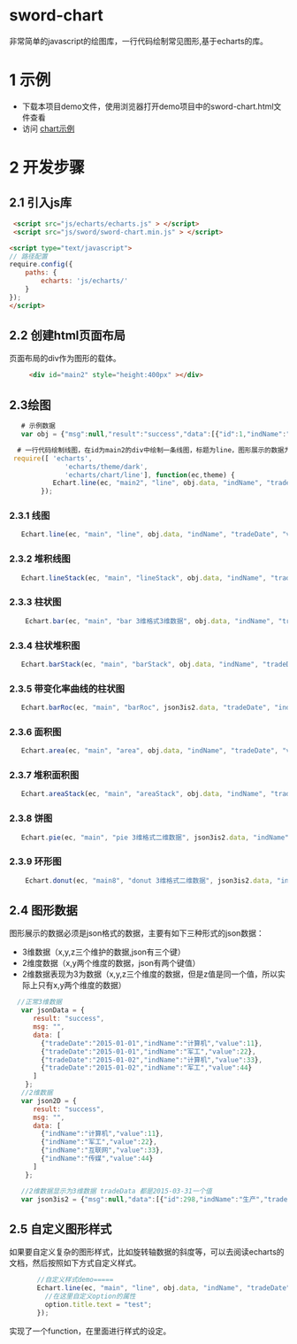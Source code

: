 # sword-chart
非常简单的javascript的绘图库，一行代码绘制常见图形,基于echarts的库。

# 1 示例
  * 下载本项目demo文件，使用浏览器打开demo项目中的sword-chart.html文件查看
  * 访问 [chart示例](http://www.chengn.com/sword-chart/demo.html)

# 2 开发步骤
## 2.1 引入js库
```html
 <script src="js/echarts/echarts.js" > </script>
 <script src="js/sword/sword-chart.min.js" > </script>

<script type="text/javascript">
// 路径配置
require.config({
    paths: {
        echarts: 'js/echarts/'
    }
});
</script>

```

## 2.2 创建html页面布局
  页面布局的div作为图形的载体。
```html
	 <div id="main2" style="height:400px" ></div>
```

## 2.3绘图
```js
   # 示例数据
   var obj = {"msg":null,"result":"success","data":[{"id":1,"indName":"三级传媒","value":1.00034815,"tradeDate":"2015-01-06"},{"value":0.89917462,"indName":"二级传媒","tradeDate":"2015-01-06","id":2},{"id":3,"indName":"传媒","value":10.00347625,"tradeDate":"2015-01-06"},{"id":4,"tradeDate":"2015-01-07","value":0.89906148,"indName":"三级传媒"},{"indName":"二级传媒","value":0.89948459,"id":5,"tradeDate":"2015-01-07"},{"indName":"传媒","value":8.63924241,"tradeDate":"2015-01-07","id":6},{"value":0.89944371,"id":7,"tradeDate":"2015-01-08","indName":"三级传媒"},{"value":1.00033518,"tradeDate":"2015-01-08","indName":"二级传媒","id":8},{"tradeDate":"2015-01-08","value":7.25668226,"id":9,"indName":"传媒"},{"tradeDate":"2015-01-06","value":0.89948264,"id":10,"indName":"三级军工"},{"indName":"二级军工","id":11,"tradeDate":"2015-01-06","value":1.00037711},{"id":12,"indName":"军工","tradeDate":"2015-01-06","value":0.89948325},{"id":13,"tradeDate":"2015-01-07","indName":"三级军工","value":0.89948968},{"indName":"二级军工","tradeDate":"2015-01-07","id":14,"value":1.00015308},{"indName":"军工","value":6.22684023,"tradeDate":"2015-01-07","id":15},{"id":16,"indName":"三级军工","tradeDate":"2015-01-08","value":0.89948335},{"id":17,"tradeDate":"2015-01-08","value":0.89948515,"indName":"二级军工"},{"indName":"军工","id":18,"tradeDate":"2015-01-08","value":0.89917096},{"tradeDate":"2015-01-06","indName":"三级传媒","value":1.00034815,"id":19},{"id":20,"value":0.89917462,"tradeDate":"2015-01-06","indName":"二级传媒"}]};

  # 一行代码绘制线图，在id为main2的div中绘制一条线图，标题为line，图形展示的数据为obj.data的数据,indName作为z轴，tradeDate作为x轴，value作为y轴，图形的主题使用theme（即theme/dart 黑色主题）
 require([ 'echarts', 
              'echarts/theme/dark',
              'echarts/chart/line'], function(ec,theme) {
		   Echart.line(ec, "main2", "line", obj.data, "indName", "tradeDate", "value",theme);
		});
```

### 2.3.1 线图
```js
   Echart.line(ec, "main", "line", obj.data, "indName", "tradeDate", "value",theme);
```

### 2.3.2 堆积线图
```js
   Echart.lineStack(ec, "main", "lineStack", obj.data, "indName", "tradeDate", "value",theme);
```

### 2.3.3 柱状图
```js
    Echart.bar(ec, "main", "bar 3维格式3维数据", obj.data, "indName", "tradeDate", "value",theme);
```

### 2.3.4 柱状堆积图
```js
   Echart.barStack(ec, "main", "barStack", obj.data, "indName", "tradeDate", "value",theme);
```

### 2.3.5 带变化率曲线的柱状图
```js
   Echart.barRoc(ec, "main", "barRoc", json3is2.data, "tradeDate", "indName", "value",theme);
```

### 2.3.6 面积图
```js
   Echart.area(ec, "main", "area", obj.data, "indName", "tradeDate", "value",theme);
```

### 2.3.7 堆积面积图
```js
   Echart.areaStack(ec, "main", "areaStack", obj.data, "indName", "tradeDate", "value",theme);
```

### 2.3.8 饼图
```js
   Echart.pie(ec, "main", "pie 3维格式二维数据", json3is2.data, "indName", "value",theme);
```

### 2.3.9 环形图
```js
    Echart.donut(ec, "main8", "donut 3维格式二维数据", json3is2.data, "indName", "value",theme);
```

## 2.4 图形数据

图形展示的数据必须是json格式的数据，主要有如下三种形式的json数据：
* 3维数据（x,y,z三个维护的数据,json有三个键）
* 2维度数据（x,y两个维度的数据，json有两个键值）
* 2维数据表现为3为数据（x,y,z三个维度的数据，但是z值是同一个值，所以实际上只有x,y两个维度的数据）

```js
  //正常3维数据
   var jsonData = {
      result: "success",
      msg: "",
      data: [
        {"tradeDate":"2015-01-01","indName":"计算机","value":11},
        {"tradeDate":"2015-01-01","indName":"军工","value":22},
        {"tradeDate":"2015-01-02","indName":"计算机","value":33},
        {"tradeDate":"2015-01-02","indName":"军工","value":44}
      ]
    };
   //2维数据
   var json2D = {
      result: "success",
      msg: "",
      data: [
        {"indName":"计算机","value":11},
        {"indName":"军工","value":22},
        {"indName":"互联网","value":33},
        {"indName":"传媒","value":44}
      ]
    };

   //2维数据显示为3维数据 tradeData 都是2015-03-31一个值
   var json3is2 = {"msg":null,"data":[{"id":298,"indName":"生产","tradeDate":"2015-03-31","value":1.3},{"value":1.6,"id":315,"indName":"三级材料","tradeDate":"2015-03-31"},{"indName":"材料","tradeDate":"2015-03-31","value":1.20129188,"id":313},{"value":1.00133486,"indName":"医药","id":316,"tradeDate":"2015-03-31"},{"id":304,"indName":"综合","tradeDate":"2015-03-31","value":1.50198934},{"indName":"二级能源","tradeDate":"2015-03-31","id":311,"value":1.00271547},{"tradeDate":"2015-03-31","id":309,"value":1.00274985,"indName":"三级医疗"},{"id":301,"tradeDate":"2015-03-31","value":1.00466772,"indName":"制造"},{"indName":"二级材料","id":314,"value":1.00485362,"tradeDate":"2015-03-31"},{"value":1.00552668,"id":321,"indName":"三级化工","tradeDate":"2015-03-31"}],"result":"success"}

```


## 2.5 自定义图形样式
如果要自定义复杂的图形样式，比如旋转轴数据的斜度等，可以去阅读echarts的文档，然后按照如下方式自定义样式。
```js
       //自定义样式demo=====
       Echart.line(ec, "main", "line", obj.data, "indName", "tradeDate", "value",theme,function(option){
         //在这里自定义option的属性
         option.title.text = "test";
       });
```

实现了一个function，在里面进行样式的设定。

